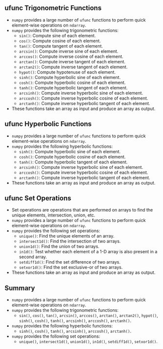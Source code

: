 ## **ufunc Trigonometric Functions**

- `numpy` provides a large number of `ufunc` functions to perform quick element-wise operations on `ndarray`.
- `numpy` provides the following trigonometric functions:
  - `sin()`: Compute sine of each element.
  - `cos()`: Compute cosine of each element.
  - `tan()`: Compute tangent of each element.
  - `arcsin()`: Compute inverse sine of each element.
  - `arccos()`: Compute inverse cosine of each element.
  - `arctan()`: Compute inverse tangent of each element.
  - `arctan2()`: Compute inverse tangent of each element.
  - `hypot()`: Compute hypotenuse of each element.
  - `sinh()`: Compute hyperbolic sine of each element.
  - `cosh()`: Compute hyperbolic cosine of each element.
  - `tanh()`: Compute hyperbolic tangent of each element.
  - `arcsinh()`: Compute inverse hyperbolic sine of each element.
  - `arccosh()`: Compute inverse hyperbolic cosine of each element.
  - `arctanh()`: Compute inverse hyperbolic tangent of each element.
- These functions take an array as input and produce an array as output.

## **ufunc Hyperbolic Functions**

- `numpy` provides a large number of `ufunc` functions to perform quick element-wise operations on `ndarray`.
- `numpy` provides the following hyperbolic functions:
  - `sinh()`: Compute hyperbolic sine of each element.
  - `cosh()`: Compute hyperbolic cosine of each element.
  - `tanh()`: Compute hyperbolic tangent of each element.
  - `arcsinh()`: Compute inverse hyperbolic sine of each element.
  - `arccosh()`: Compute inverse hyperbolic cosine of each element.
  - `arctanh()`: Compute inverse hyperbolic tangent of each element.
- These functions take an array as input and produce an array as output.

## **ufunc Set Operations**

- Set operations are operations that are performed on arrays to find the unique elements, intersection, union, etc.
- `numpy` provides a large number of `ufunc` functions to perform quick element-wise operations on `ndarray`.
- `numpy` provides the following set operations:
  - `unique()`: Find the unique elements of an array.
  - `intersect1d()`: Find the intersection of two arrays.
  - `union1d()`: Find the union of two arrays.
  - `in1d()`: Test whether each element of a 1-D array is also present in a second array.
  - `setdiff1d()`: Find the set difference of two arrays.
  - `setxor1d()`: Find the set exclusive-or of two arrays.
- These functions take an array as input and produce an array as output.

## **Summary**

- `numpy` provides a large number of `ufunc` functions to perform quick element-wise operations on `ndarray`.
- `numpy` provides the following trigonometric functions:
  - `sin()`, `cos()`, `tan()`, `arcsin()`, `arccos()`, `arctan()`, `arctan2()`, `hypot()`, `sinh()`, `cosh()`, `tanh()`, `arcsinh()`, `arccosh()`, `arctanh()`.
- `numpy` provides the following hyperbolic functions:
  - `sinh()`, `cosh()`, `tanh()`, `arcsinh()`, `arccosh()`, `arctanh()`.
- `numpy` provides the following set operations:
  - `unique()`, `intersect1d()`, `union1d()`, `in1d()`, `setdiff1d()`, `setxor1d()`.
